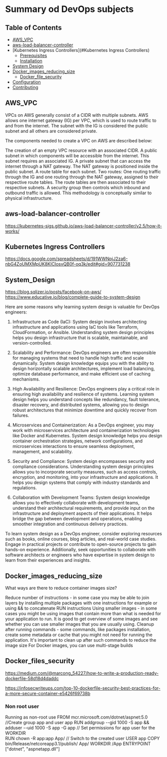 # Summary od DevOps subjects 


## Table of Contents

- [AWS_VPC ](#AWS_VPC )
- [aws-load-balancer-controller](#aws-load-balancer-controller)
- [Kubernetes Ingress Controllers](#Kubernetes Ingress Controllers)
  - [Prerequisites](#prerequisites)
  - [Installation](#installation)
- [System Design ](#System_Design)
- [Docker_images_reducing_size](#Docker_images_reducing_size)
  - [Docker_file_security](#Docker_files_security)
- [Configuration](#configuration)
- [Contributing](#contributing)

## AWS_VPC 


VPCs on AWS generally consist of a CIDR with multiple subnets. AWS allows one internet gateway (IG) per VPC, which is used to route traffic to and from the internet. The subnet with the IG is considered the public subnet and all others are considered private.

The components needed to create a VPC on AWS are described below:

The creation of an empty VPC resource with an associated CIDR.
A public subnet in which components will be accessible from the internet. This subnet requires an associated IG.
A private subnet that can access the internet through a NAT gateway. The NAT gateway is positioned inside the public subnet.
A route table for each subnet.
Two routes: One routing traffic through the IG and one routing through the NAT gateway, assigned to their respective route tables.
The route tables are then associated to their respective subnets.
A security group then controls which inbound and outbound traffic is allowed.
This methodology is conceptually similar to physical infrastructure.

## aws-load-balancer-controller

https://kubernetes-sigs.github.io/aws-load-balancer-controller/v2.5/how-it-works/

## Kubernetes Ingress Controllers

https://docs.google.com/spreadsheets/d/191WWNpjJ2za6-nbG4ZoUMXMpUK8KlCIosvQB0f-oq3k/edit#gid=907731238


## System_Design 

https://blog.sqlizer.io/posts/facebook-on-aws/ 
https://www.educative.io/blog/complete-guide-to-system-design


Here are some reasons why learning system design is valuable for DevOps engineers:

1. Infrastructure as Code (IaC): System design involves architecting infrastructure and applications using IaC tools like Terraform, CloudFormation, or Ansible. Understanding system design principles helps you design infrastructure that is scalable, maintainable, and version-controlled.

2. Scalability and Performance: DevOps engineers are often responsible for managing systems that need to handle high traffic and scale dynamically. System design knowledge equips you with the ability to design horizontally scalable architectures, implement load balancing, optimize database performance, and make efficient use of caching mechanisms.

3. High Availability and Resilience: DevOps engineers play a critical role in ensuring high availability and resilience of systems. Learning system design helps you understand concepts like redundancy, fault tolerance, disaster recovery, and distributed systems, allowing you to design robust architectures that minimize downtime and quickly recover from failures.

4. Microservices and Containerization: As a DevOps engineer, you may work with microservices architecture and containerization technologies like Docker and Kubernetes. System design knowledge helps you design container orchestration strategies, network configurations, and microservices interactions to ensure seamless deployment, management, and scalability.

5. Security and Compliance: System design encompasses security and compliance considerations. Understanding system design principles allows you to incorporate security measures, such as access controls, encryption, and monitoring, into your infrastructure and applications. It helps you design systems that comply with industry standards and regulations.

6. Collaboration with Development Teams: System design knowledge allows you to effectively collaborate with development teams, understand their architectural requirements, and provide input on the infrastructure and deployment aspects of their applications. It helps bridge the gap between development and operations, enabling smoother integration and continuous delivery practices.

To learn system design as a DevOps engineer, consider exploring resources such as books, online courses,
blog articles, and real-world case studies. Engage in practical projects or contribute to open-source projects to gain hands-on experience. Additionally, seek opportunities to collaborate with software architects or engineers who have expertise in system design to learn from their experiences and insights.


## Docker_images_reducing_size 

What ways are there to reduce container images size?

Reduce number of instructions - in some case you may be able to join layers by installing multiple packages with one instructions for example or using && to concatenate RUN instructions
Using smaller images - in some cases you might be using images that contain more than what is needed for your application to run. It is good to get overview of some images and see whether you can use smaller images that you are usually using.
Cleanup after running commands - some commands, like packages installation, create some metadata or cache that you might not need for running the application. It's important to clean up after such commands to reduce the image size
For Docker images, you can use multi-stage builds




## Docker_files_security
  https://medium.com/@marcong_54227/how-to-write-a-production-ready-dockerfile-58d18d4daddc
  
  https://infosecwriteups.com/top-10-dockerfile-security-best-practices-for-a-more-secure-container-e5426f69738b

### Non root user 
Running as non-root use
FROM mcr.microsoft.com/dotnet/aspnet:5.0
//Create group app and user app
 RUN addgroup --gid 1000 -S app && adduser --uid 1000 -S app -G app
 // Set permissions for app user for the WORKDIR    
 RUN chown -R app:app App/
 // Switch to the created user
 USER app
 COPY bin/Release/netcoreapp3.1/publish/ App/
 WORKDIR /App
 ENTRYPOINT ["dotnet", "aspnetapp.dll"]



 


 




